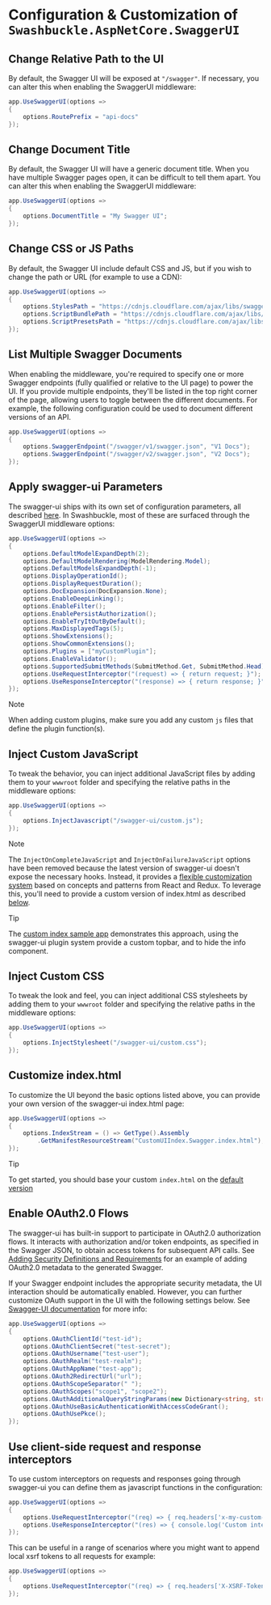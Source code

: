 # Configuration & Customization of `Swashbuckle.AspNetCore.SwaggerUI`

## Change Relative Path to the UI

By default, the Swagger UI will be exposed at `"/swagger"`. If necessary, you can alter this when enabling the SwaggerUI middleware:

```csharp
app.UseSwaggerUI(options =>
{
    options.RoutePrefix = "api-docs"
});
```

## Change Document Title

By default, the Swagger UI will have a generic document title. When you have multiple Swagger pages open, it can be difficult to tell them apart. You can alter this when enabling the SwaggerUI middleware:

```csharp
app.UseSwaggerUI(options =>
{
    options.DocumentTitle = "My Swagger UI";
});
```

## Change CSS or JS Paths

By default, the Swagger UI include default CSS and JS, but if you wish to change the path or URL (for example to use a CDN):

```csharp
app.UseSwaggerUI(options =>
{
    options.StylesPath = "https://cdnjs.cloudflare.com/ajax/libs/swagger-ui/5.17.10/swagger-ui.min.css";
    options.ScriptBundlePath = "https://cdnjs.cloudflare.com/ajax/libs/swagger-ui/5.17.10/swagger-ui-bundle.min.js";
    options.ScriptPresetsPath = "https://cdnjs.cloudflare.com/ajax/libs/swagger-ui/5.17.10/swagger-ui-standalone-preset.min.js";
});
```

## List Multiple Swagger Documents

When enabling the middleware, you're required to specify one or more Swagger endpoints (fully qualified or relative to the UI page) to power the UI. If you provide multiple endpoints, they'll be listed in the top right corner of the page, allowing users to toggle between the different documents. For example, the following configuration could be used to document different versions of an API.

```csharp
app.UseSwaggerUI(options =>
{
    options.SwaggerEndpoint("/swagger/v1/swagger.json", "V1 Docs");
    options.SwaggerEndpoint("/swagger/v2/swagger.json", "V2 Docs");
});
```

## Apply swagger-ui Parameters

The swagger-ui ships with its own set of configuration parameters, all described [here](https://github.com/swagger-api/swagger-ui/blob/master/docs/usage/configuration.md#display). In Swashbuckle, most of these are surfaced through the SwaggerUI middleware options:

```csharp
app.UseSwaggerUI(options =>
{
    options.DefaultModelExpandDepth(2);
    options.DefaultModelRendering(ModelRendering.Model);
    options.DefaultModelsExpandDepth(-1);
    options.DisplayOperationId();
    options.DisplayRequestDuration();
    options.DocExpansion(DocExpansion.None);
    options.EnableDeepLinking();
    options.EnableFilter();
    options.EnablePersistAuthorization();
    options.EnableTryItOutByDefault();
    options.MaxDisplayedTags(5);
    options.ShowExtensions();
    options.ShowCommonExtensions();
    options.Plugins = ["myCustomPlugin"];
    options.EnableValidator();
    options.SupportedSubmitMethods(SubmitMethod.Get, SubmitMethod.Head);
    options.UseRequestInterceptor("(request) => { return request; }");
    options.UseResponseInterceptor("(response) => { return response; }");
});
```

 > [!NOTE]
 > When adding custom plugins, make sure you add any custom `js` files that define the plugin function(s).

## Inject Custom JavaScript

To tweak the behavior, you can inject additional JavaScript files by adding them to your `wwwroot` folder and specifying the relative paths in the middleware options:

```csharp
app.UseSwaggerUI(options =>
{
    options.InjectJavascript("/swagger-ui/custom.js");
});
```

> [!NOTE] 
> The `InjectOnCompleteJavaScript` and `InjectOnFailureJavaScript` options have been removed because the latest version of swagger-ui doesn't expose the necessary hooks. Instead, it provides a [flexible customization system](https://github.com/swagger-api/swagger-ui/blob/master/docs/customization/overview.md) based on concepts and patterns from React and Redux. To leverage this, you'll need to provide a custom version of index.html as described [below](#customize-indexhtml).

> [!TIP]
> The [custom index sample app](../test/WebSites/CustomUIIndex/Swagger/index.html) demonstrates this approach, using the swagger-ui plugin system provide a custom topbar, and to hide the info component.

## Inject Custom CSS

To tweak the look and feel, you can inject additional CSS stylesheets by adding them to your `wwwroot` folder and specifying the relative paths in the middleware options:

```csharp
app.UseSwaggerUI(options =>
{
    options.InjectStylesheet("/swagger-ui/custom.css");
});
```

## Customize index.html

To customize the UI beyond the basic options listed above, you can provide your own version of the swagger-ui index.html page:

```csharp
app.UseSwaggerUI(options =>
{
    options.IndexStream = () => GetType().Assembly
        .GetManifestResourceStream("CustomUIIndex.Swagger.index.html"); // requires file to be added as an embedded resource
});
```

> [!TIP]
> To get started, you should base your custom `index.html` on the [default version](../src/Swashbuckle.AspNetCore.SwaggerUI/index.html)

## Enable OAuth2.0 Flows

The swagger-ui has built-in support to participate in OAuth2.0 authorization flows. It interacts with authorization and/or token endpoints, as specified in the Swagger JSON, to obtain access tokens for subsequent API calls. See [Adding Security Definitions and Requirements](configure-and-customize-swaggergen.md#add-security-definitions-and-requirements) for an example of adding OAuth2.0 metadata to the generated Swagger.

If your Swagger endpoint includes the appropriate security metadata, the UI interaction should be automatically enabled. However, you can further customize OAuth support in the UI with the following settings below. See [Swagger-UI documentation](https://github.com/swagger-api/swagger-ui/blob/master/docs/usage/oauth2.md) for more info:

```csharp
app.UseSwaggerUI(options =>
{
    options.OAuthClientId("test-id");
    options.OAuthClientSecret("test-secret");
    options.OAuthUsername("test-user");
    options.OAuthRealm("test-realm");
    options.OAuthAppName("test-app");
    options.OAuth2RedirectUrl("url");
    options.OAuthScopeSeparator(" ");
    options.OAuthScopes("scope1", "scope2");
    options.OAuthAdditionalQueryStringParams(new Dictionary<string, string> { { "foo", "bar" }}); 
    options.OAuthUseBasicAuthenticationWithAccessCodeGrant();
    options.OAuthUsePkce();
});
```

## Use client-side request and response interceptors

To use custom interceptors on requests and responses going through swagger-ui you can define them as javascript functions in the configuration:

```csharp
app.UseSwaggerUI(options =>
{
    options.UseRequestInterceptor("(req) => { req.headers['x-my-custom-header'] = 'MyCustomValue'; return req; }");
    options.UseResponseInterceptor("(res) => { console.log('Custom interceptor intercepted response from:', res.url); return res; }");
});
```

This can be useful in a range of scenarios where you might want to append local xsrf tokens to all requests for example:

```csharp
app.UseSwaggerUI(options =>
{
    options.UseRequestInterceptor("(req) => { req.headers['X-XSRF-Token'] = localStorage.getItem('xsrf-token'); return req; }");
});
```
